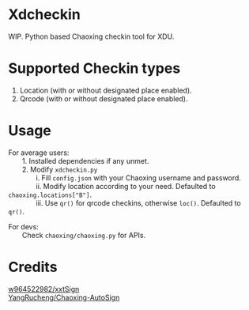 # Xdcheckin
WIP.
Python based Chaoxing checkin tool for XDU.

# Supported Checkin types
1. Location (with or without designated place enabled). <br>
2. Qrcode (with or without designated place enabled).

# Usage
For average users: <br>
&emsp;&emsp;1. Installed dependencies if any unmet. <br>
&emsp;&emsp;2. Modify ```xdcheckin.py``` <br>
&emsp;&emsp;&emsp;&emsp;i.   Fill ```config.json``` with your Chaoxing username and password. <br>
&emsp;&emsp;&emsp;&emsp;ii.  Modify location according to your need. Defaulted to ```chaoxing.locations["B"]```. <br>
&emsp;&emsp;&emsp;&emsp;iii. Use ```qr()``` for qrcode checkins, otherwise ```loc()```. Defaulted to ```qr()```.

For devs: <br>
&emsp;&emsp;Check ```chaoxing/chaoxing.py``` for APIs.

# Credits
[w964522982/xxtSign](https://github.com/w964522982/xxtSign) <br>
[YangRucheng/Chaoxing-AutoSign](https://github.com/YangRucheng/Chaoxing-AutoSign)
